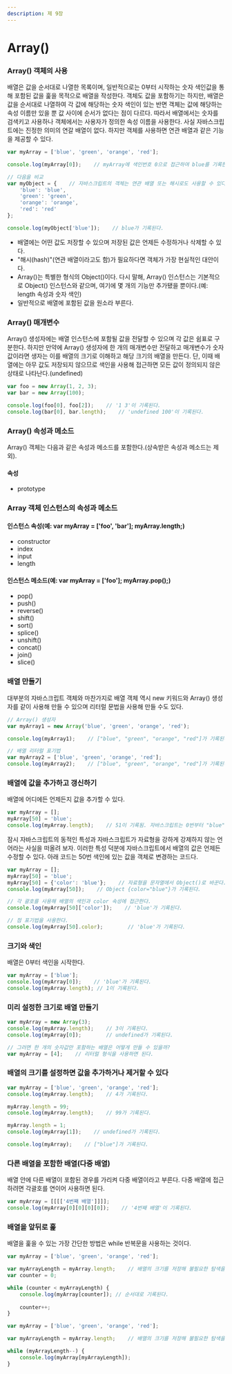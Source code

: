 ```yaml
---
description: 제 9장
---
```


# Array()

### Array() 객체의 사용

배열은 값을 순서대로 나열한 목록이며, 일반적으로는 0부터 시작하는 숫자 색인값을 통해 포함된 값을 훑을 목적으로 배열을 작성한다. 객체도 값을 포함하기는 하지만, 배열은 값을 순서대로 나열하여 각 값에 해당하는 숫자 색인이 있는 반면 객체는 값에 해당하는 속성 이름만 있을 뿐 값 사이에 순서가 없다는 점이 다르다. 따라서 배열에서는 숫자를 검색키고 사용하나 객체에서는 사용자가 정의한 속성 이름을 사용한다. 사실 자바스크립트에는 진정한 의미의 연갈 배열이 없다. 하지만 객체를 사용하면 연관 배열과 같은 기능을 제공할 수 있다.

```javascript
var myArray = ['blue', 'green', 'orange', 'red'];

console.log(myArray[0]);    // myArray에 색인번호 0으로 접근하여 blue를 기록한다.

// 다음을 비교
var myObject = {    // 자바스크립트의 객체는 연관 배열 또는 해시로도 사용할 수 있다.
    'blue': 'blue',
    'green': 'green',
    'orange': 'orange',
    'red': 'red'
};

console.log(myObject['blue']);    // blue가 기록된다.
```

* 배열에는 어떤 값도 저장할 수 있으며 저장된 값은 언제든 수정하거나 삭제할 수 있다.
* "해시(hash)"(연관 배열이라고도 함)가 필요하다면 객체가 가장 현실적인 대안이다.
* Array()는 특별한 형식의 Object()이다. 다시 말해, Array() 인스턴스는 기본적으로 Object() 인스턴스와 같으며, 여기에 몇 개의 기능만 추가됐을 뿐이다.(예: length 속성과 숫자 색인)
* 일반적으로 배열에 포함된 값을 원소라 부른다.

### Array() 매개변수

Array() 생성자에는 배열 인스턴스에 포함될 값을 전달할 수 있으며 각 값은 쉼표로 구분한다. 하지만 만약에 Array()  생성자에 한 개의 매개변수만 전달하고 매개변수가 숫자값이라면 생자는 이를 배열의 크기로 이해하고 해당 크기의 배열을 만든다. 단, 이때 배열에는 아무 값도 저장되지 않으므로 색인을 사용해 접근하면 모든 값이 정의되지 않은 상태로 나타난다.(undefined)

```javascript
var foo = new Array(1, 2, 3);
var bar = new Array(100);

console.log(foo[0], foo[2]);    // '1 3'이 기록된다.
console.log(bar[0], bar.length);    // 'undefined 100'이 기록된다.
```

### Array() 속성과 메소드

Array() 객체는 다음과 같은 속성과 메소드를 포함한다.(상속받은 속성과 메소드는 제외).

#### 속성

* prototype

### Array 객체 인스턴스의 속성과 메소드

#### 인스턴스 속성(예: var myArray = \['foo', 'bar']; myArray.length;)

* constructor
* index
* input
* length

#### 인스턴스 메소드(예: var myArray = \['foo']; myArray.pop();)

* pop()
* push()
* reverse()
* shift()
* sort()
* splice()
* unshift()
* concat()
* join()
* slice()

### 배열 만들기

대부분의 자바스크립트 객체와 마찬가지로 배열 객체 역시 new 키워드와 Array() 생성자를 같이 사용해 만들 수 있으며 리터럴 문법을 사용해 만들 수도 있다.

```javascript
// Array() 생성자
var myArray1 = new Array('blue', 'green', 'orange', 'red');

console.log(myArray1);    // ["blue", "green", "orange", "red"]가 기록된다.

// 배열 리터럴 표기법
var myArray2 = ['blue', 'green', 'orange', 'red'];
console.log(myArray2);    // ["blue", "green", "orange", "red"]가 기록된다.

```

### 배열에 값을 추가하고 갱신하기

배열에 어디에든 언제든지 값을 추가할 수 있다.

```javascript
var myArray = [];
myArray[50] = 'blue';
console.log(myArray.length);    // 51이 기록됨. 자바스크립트는 0번부터 "blue" 라는 값을 가진 50번 색인까지 값을 만들어 넣으므로 51이 기록된다.
```

잠시 자바스크립트의 동적인 특성과 자바스크립트가 자료형을 강하게 강제하지 않는 언어라는 사실을 떠올려 보자. 이러한 특성 덕분에 자바스크립트에서 배열의 값은 언제든 수정할 수 있다. 아래 코드는 50번 색인에 있는 값을 객체로 변경하는 코드다.

```javascript
var myArray = [];
myArray[50] = 'blue';
myArray[50] = {'color': 'blue'};    // 자료형을 문자열에서 Object()로 바꾼다.
console.log(myArray[50]);    // Object {color="blue"}가 기록된다.

// 각 괄호를 사용해 배열의 색인과 color 속성에 접근한다.
console.log(myArray[50]['color']);    // 'blue'가 기록된다.

// 점 표기법을 사용한다.
console.log(myArray[50].color);        // 'blue'가 기록된다.
```

### 크기와 색인

배열은 0부터 색인을 시작한다.&#x20;

```javascript
var myArray = ['blue'];
console.log(myArray[0]);    // 'blue'가 기록된다.
console.log(myArray.length); // 1이 기록된다.
```

### 미리 설정한 크기로 배열 만들기

```javascript
var myArray = new Array(3);
console.log(myArray.length);    // 3이 기록된다.
console.log(myArray[0]);        // undefined가 기록된다.

// 그러면 한 개의 숫자값만 포함하는 배열은 어떻게 만들 수 있을까?
var myArray = [4];    // 리터럴 형식을 사용하면 된다.
```

### 배열의 크기를 설정하면 값을 추가하거나 제거할 수 있다

```javascript
var myArray = ['blue', 'green', 'orange', 'red'];
console.log(myArray.length);    // 4가 기록된다.

myArray.length = 99;
console.log(myArray.length);    // 99가 기록된다.

myArray.length = 1;
console.log(myArray[1]);    // undefined가 기록된다.

console.log(myArray);    // ["blue"]가 기록된다.
```

### 다른 배열을 포함한 배열(다중 배열)

배열 안에 다른 배열이 포함된 경우를 가리켜 다중 배열이라고 부른다. 다중 배열에 접근하려면 각괄호를 연이어 사용하면 된다.

```javascript
var myArray = [[[['4번째 배열']]]];
console.log(myArray[0][0][0][0]);    // '4번째 배열'이 기록된다.
```

### 배열을 앞뒤로 훑

배열을 훑을 수 있는 가장 간단한 방법은 while 반복문을 사용하는 것이다.

```javascript
var myArray = ['blue', 'green', 'orange', 'red'];

var myArrayLength = myArray.length;    // 배열의 크기를 저장해 불필요한 탐색을 방지한다.
var counter = 0;

while (counter < myArrayLength) {
    console.log(myArray[counter]); // 순서대로 기록된다.
    
    counter++;
}
```

```javascript
var myArray = ['blue', 'green', 'orange', 'red'];

var myArrayLength = myArray.length;    // 배열의 크기를 저장해 불필요한 탐색을 방지한다.

while (myArrayLength--) {
    console.log(myArray[myArrayLength]);
}
```

